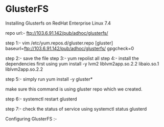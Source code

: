 # GlusterFS


Installing Glusterfs on RedHat Enterprise Linux 7.4

repo url:- ftp://103.6.91.142/pub/adhoc/glusterfs/

step 1:- vim /etc/yum.repos.d/gluster.repo
[gluster]
baseurl=ftp://103.6.91.142/pub/adhoc/glusterfs/
gpgcheck=0

step 2:- save the file
step 3:- yum repolist all
step 4:- install the dependencies first using
         yum install -y lvm2 liblvm2app.so.2.2 libaio.so.1 liblvm2app.so.2.2 

step 5:- simply run 
	yum install -y gluster*

make sure this command is using gluster repo which we created.

step 6:- systemctl restart glusterd

step 7:- check the status of service using 
	 systemctl status glusterd


Configuring GlusterFS :-
